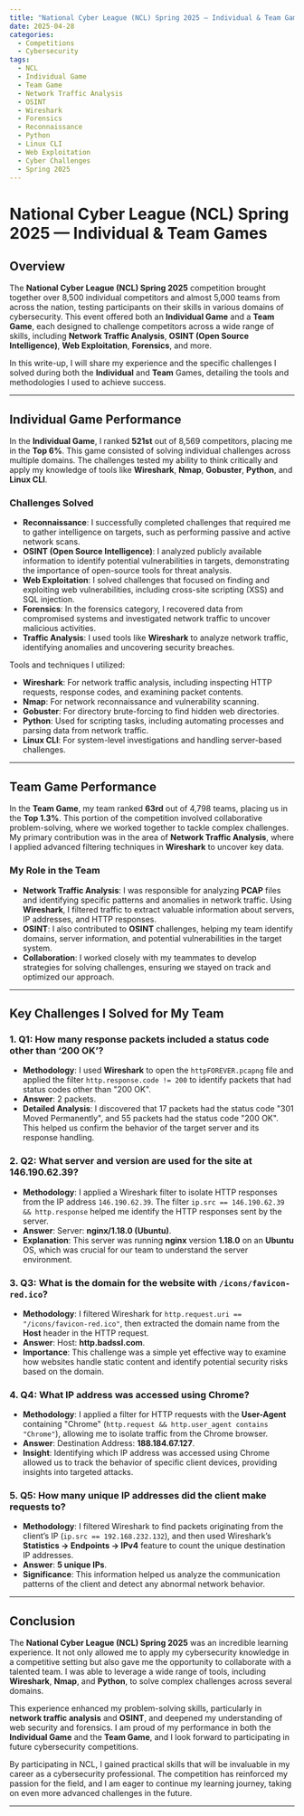 ```yaml
---
title: "National Cyber League (NCL) Spring 2025 — Individual & Team Games"
date: 2025-04-28
categories:
  - Competitions
  - Cybersecurity
tags:
  - NCL
  - Individual Game
  - Team Game
  - Network Traffic Analysis
  - OSINT
  - Wireshark
  - Forensics
  - Reconnaissance
  - Python
  - Linux CLI
  - Web Exploitation
  - Cyber Challenges
  - Spring 2025
---
```


# National Cyber League (NCL) Spring 2025 — Individual & Team Games

## Overview

The **National Cyber League (NCL) Spring 2025** competition brought together over 8,500 individual competitors and almost 5,000 teams from across the nation, testing participants on their skills in various domains of cybersecurity. This event offered both an **Individual Game** and a **Team Game**, each designed to challenge competitors across a wide range of skills, including **Network Traffic Analysis**, **OSINT (Open Source Intelligence)**, **Web Exploitation**, **Forensics**, and more.

In this write-up, I will share my experience and the specific challenges I solved during both the **Individual** and **Team** Games, detailing the tools and methodologies I used to achieve success.

---

## Individual Game Performance

In the **Individual Game**, I ranked **521st** out of 8,569 competitors, placing me in the **Top 6%**. This game consisted of solving individual challenges across multiple domains. The challenges tested my ability to think critically and apply my knowledge of tools like **Wireshark**, **Nmap**, **Gobuster**, **Python**, and **Linux CLI**.

### Challenges Solved

- **Reconnaissance**: I successfully completed challenges that required me to gather intelligence on targets, such as performing passive and active network scans.
- **OSINT (Open Source Intelligence)**: I analyzed publicly available information to identify potential vulnerabilities in targets, demonstrating the importance of open-source tools for threat analysis.
- **Web Exploitation**: I solved challenges that focused on finding and exploiting web vulnerabilities, including cross-site scripting (XSS) and SQL injection.
- **Forensics**: In the forensics category, I recovered data from compromised systems and investigated network traffic to uncover malicious activities.
- **Traffic Analysis**: I used tools like **Wireshark** to analyze network traffic, identifying anomalies and uncovering security breaches.

Tools and techniques I utilized:
- **Wireshark**: For network traffic analysis, including inspecting HTTP requests, response codes, and examining packet contents.
- **Nmap**: For network reconnaissance and vulnerability scanning.
- **Gobuster**: For directory brute-forcing to find hidden web directories.
- **Python**: Used for scripting tasks, including automating processes and parsing data from network traffic.
- **Linux CLI**: For system-level investigations and handling server-based challenges.

---

## Team Game Performance

In the **Team Game**, my team ranked **63rd** out of 4,798 teams, placing us in the **Top 1.3%**. This portion of the competition involved collaborative problem-solving, where we worked together to tackle complex challenges. My primary contribution was in the area of **Network Traffic Analysis**, where I applied advanced filtering techniques in **Wireshark** to uncover key data.

### My Role in the Team

- **Network Traffic Analysis**: I was responsible for analyzing **PCAP** files and identifying specific patterns and anomalies in network traffic. Using **Wireshark**, I filtered traffic to extract valuable information about servers, IP addresses, and HTTP responses.
- **OSINT**: I also contributed to **OSINT** challenges, helping my team identify domains, server information, and potential vulnerabilities in the target system.
- **Collaboration**: I worked closely with my teammates to develop strategies for solving challenges, ensuring we stayed on track and optimized our approach.

---

## Key Challenges I Solved for My Team

### 1. **Q1: How many response packets included a status code other than ‘200 OK’?**
   - **Methodology**: I used **Wireshark** to open the `httpFOREVER.pcapng` file and applied the filter `http.response.code != 200` to identify packets that had status codes other than "200 OK".
   - **Answer**: 2 packets.
   - **Detailed Analysis**: I discovered that 17 packets had the status code "301 Moved Permanently", and 55 packets had the status code "200 OK". This helped us confirm the behavior of the target server and its response handling.

### 2. **Q2: What server and version are used for the site at 146.190.62.39?**
   - **Methodology**: I applied a Wireshark filter to isolate HTTP responses from the IP address `146.190.62.39`. The filter `ip.src == 146.190.62.39 && http.response` helped me identify the HTTP responses sent by the server.
   - **Answer**: Server: **nginx/1.18.0 (Ubuntu)**.
   - **Explanation**: This server was running **nginx** version **1.18.0** on an **Ubuntu** OS, which was crucial for our team to understand the server environment.

### 3. **Q3: What is the domain for the website with `/icons/favicon-red.ico`?**
   - **Methodology**: I filtered Wireshark for `http.request.uri == "/icons/favicon-red.ico"`, then extracted the domain name from the **Host** header in the HTTP request.
   - **Answer**: Host: **http.badssl.com**.
   - **Importance**: This challenge was a simple yet effective way to examine how websites handle static content and identify potential security risks based on the domain.

### 4. **Q4: What IP address was accessed using Chrome?**
   - **Methodology**: I applied a filter for HTTP requests with the **User-Agent** containing "Chrome" (`http.request && http.user_agent contains "Chrome"`), allowing me to isolate traffic from the Chrome browser.
   - **Answer**: Destination Address: **188.184.67.127**.
   - **Insight**: Identifying which IP address was accessed using Chrome allowed us to track the behavior of specific client devices, providing insights into targeted attacks.

### 5. **Q5: How many unique IP addresses did the client make requests to?**
   - **Methodology**: I filtered Wireshark to find packets originating from the client’s IP (`ip.src == 192.168.232.132`), and then used Wireshark’s **Statistics -> Endpoints -> IPv4** feature to count the unique destination IP addresses.
   - **Answer**: **5 unique IPs**.
   - **Significance**: This information helped us analyze the communication patterns of the client and detect any abnormal network behavior.

---

## Conclusion

The **National Cyber League (NCL) Spring 2025** was an incredible learning experience. It not only allowed me to apply my cybersecurity knowledge in a competitive setting but also gave me the opportunity to collaborate with a talented team. I was able to leverage a wide range of tools, including **Wireshark**, **Nmap**, and **Python**, to solve complex challenges across several domains.

This experience enhanced my problem-solving skills, particularly in **network traffic analysis** and **OSINT**, and deepened my understanding of web security and forensics. I am proud of my performance in both the **Individual Game** and the **Team Game**, and I look forward to participating in future cybersecurity competitions.

By participating in NCL, I gained practical skills that will be invaluable in my career as a cybersecurity professional. The competition has reinforced my passion for the field, and I am eager to continue my learning journey, taking on even more advanced challenges in the future.

---
